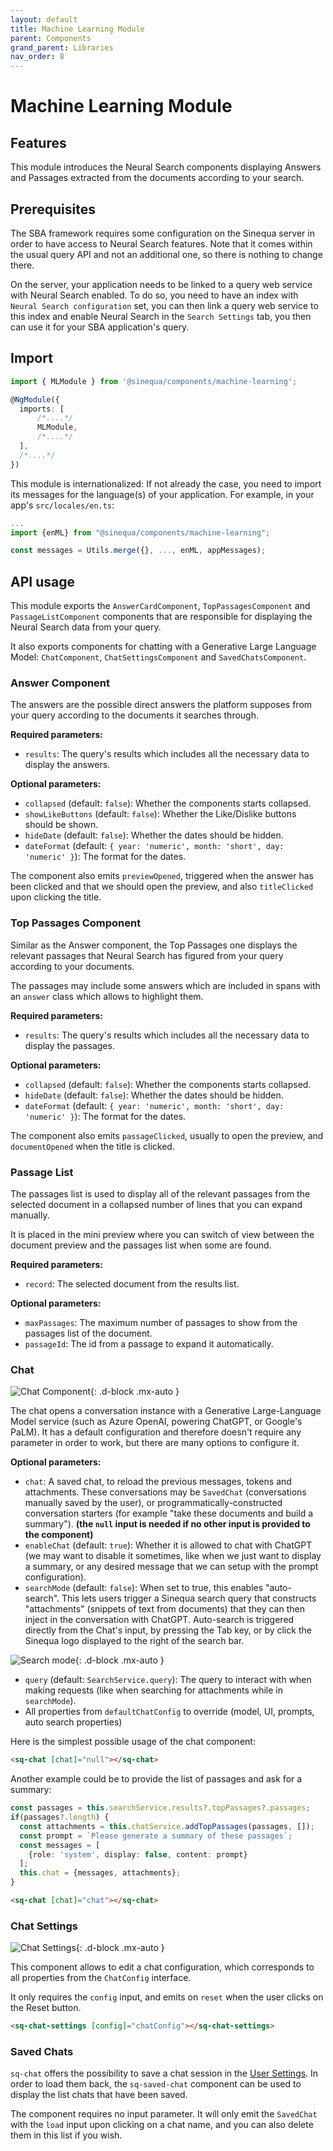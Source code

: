 ```yaml
---
layout: default
title: Machine Learning Module
parent: Components
grand_parent: Libraries
nav_order: 8
---
```


# Machine Learning Module

## Features

This module introduces the Neural Search components displaying Answers and Passages extracted from the documents according to your search.

## Prerequisites

The SBA framework requires some configuration on the Sinequa server in order to have access to Neural Search features. Note that it comes within the usual query API and not an additional one, so there is nothing to change there.

On the server, your application needs to be linked to a query web service with Neural Search enabled. To do so, you need to have an index with `Neural Search configuration` set, you can then link a query web service to this index and enable Neural Search in the `Search Settings` tab, you then can use it for your SBA application's query.

## Import

```typescript
import { MLModule } from '@sinequa/components/machine-learning';

@NgModule({
  imports: [
      /*....*/
      MLModule,
      /*....*/
  ],
  /*....*/
})
```

This module is internationalized: If not already the case, you need to import its messages for the language(s) of your application. For example, in your app's `src/locales/en.ts`:

```ts
...
import {enML} from "@sinequa/components/machine-learning";

const messages = Utils.merge({}, ..., enML, appMessages);
```

## API usage

This module exports the `AnswerCardComponent`, `TopPassagesComponent` and `PassageListComponent` components that are responsible for displaying the Neural Search data from your query.

It also exports components for chatting with a Generative Large Language Model: `ChatComponent`, `ChatSettingsComponent` and `SavedChatsComponent`.

### Answer Component

The answers are the possible direct answers the platform supposes from your query according to the documents it searches through.

<doc-answer-card></doc-answer-card>

**Required parameters:**

* `results`: The query's results which includes all the necessary data to display the answers.

**Optional parameters:**

* `collapsed` (default: `false`): Whether the components starts collapsed.
* `showLikeButtons` (default: `false`): Whether the Like/Dislike buttons should be shown.
* `hideDate` (default: `false`): Whether the dates should be hidden.
* `dateFormat` (default: `{ year: 'numeric', month: 'short', day: 'numeric' }`): The format for the dates.

The component also emits `previewOpened`, triggered when the answer has been clicked and that we should open the preview, and also `titleClicked` upon clicking the title.

### Top Passages Component

Similar as the Answer component, the Top Passages one displays the relevant passages that Neural Search has figured from your query according to your documents.

The passages may include some answers which are included in spans with an `answer` class which allows to highlight them.

<doc-top-passages></doc-top-passages>

**Required parameters:**

* `results`: The query's results which includes all the necessary data to display the passages.

**Optional parameters:**

* `collapsed` (default: `false`): Whether the components starts collapsed.
* `hideDate` (default: `false`): Whether the dates should be hidden.
* `dateFormat` (default: `{ year: 'numeric', month: 'short', day: 'numeric' }`): The format for the dates.

The component also emits `passageClicked`, usually to open the preview, and `documentOpened` when the title is clicked.

### Passage List

The passages list is used to display all of the relevant passages from the selected document in a collapsed number of lines that you can expand manually.

It is placed in the mini preview where you can switch of view between the document preview and the passages list when some are found.

<doc-passage-list></doc-passage-list>

**Required parameters:**

* `record`: The selected document from the results list.

**Optional parameters:**

* `maxPassages`: The maximum number of passages to show from the passages list of the document.
* `passageId`: The id from a passage to expand it automatically.

### Chat

![Chat Component]({{site.baseurl}}assets/modules/machine-learning/chatgpt-facet.png){: .d-block .mx-auto }

The chat opens a conversation instance with a Generative Large-Language Model service (such as Azure OpenAI, powering ChatGPT, or Google's PaLM). It has a default configuration and therefore doesn't require any parameter in order to work, but there are many options to configure it.

**Optional parameters:**

* `chat`: A saved chat, to reload the previous messages, tokens and attachments. These conversations may be `SavedChat` (conversations manually saved by the user), or programmatically-constructed conversation starters (for example "take these documents and build a summary"). **(the `null` input is needed if no other input is provided to the component)**
* `enableChat` (default: `true`): Whether it is allowed to chat with ChatGPT (we may want to disable it sometimes, like when we just want to display a summary, or any desired message that we can setup with the prompt configuration).
* `searchMode` (default: `false`): When set to true, this enables "auto-search". This lets users trigger a Sinequa search query that constructs "attachments" (snippets of text from documents) that they can then inject in the conversation with ChatGPT. Auto-search is triggered directly from the Chat's input, by pressing the Tab key, or by click the Sinequa logo displayed to the right of the search bar.

![Search mode]({{site.baseurl}}assets/modules/machine-learning/auto-search.png){: .d-block .mx-auto }

* `query` (default: `SearchService.query`): The query to interact with when making requests (like when searching for attachments while in `searchMode`).
* All properties from `defaultChatConfig` to override (model, UI, prompts, auto search properties)

Here is the simplest possible usage of the chat component:

```html
<sq-chat [chat]="null"></sq-chat>
```

Another example could be to provide the list of passages and ask for a summary:

```ts
const passages = this.searchService.results?.topPassages?.passages;
if(passages?.length) {
  const attachments = this.chatService.addTopPassages(passages, []);
  const prompt = `Please generate a summary of these passages`;
  const messages = [
    {role: 'system', display: false, content: prompt}
  ];
  this.chat = {messages, attachments};
}
```

```html
<sq-chat [chat]="chat"></sq-chat>
```

### Chat Settings

![Chat Settings]({{site.baseurl}}assets/modules/machine-learning/chat-settings.png){: .d-block .mx-auto }

This component allows to edit a chat configuration, which corresponds to all properties from the `ChatConfig` interface.

It only requires the `config` input, and emits on `reset` when the user clicks on the Reset button.

```html
<sq-chat-settings [config]="chatConfig"></sq-chat-settings>
```

### Saved Chats

`sq-chat` offers the possibility to save a chat session in the [User Settings]({{site.baseurl}}libraries/components/user-settings.html). In order to load them back, the `sq-saved-chat` component can be used to display the list chats that have been saved.

The component requires no input parameter. It will only emit the `SavedChat` with the `load` input upon clicking on a chat name, and you can also delete them in this list if you wish.
